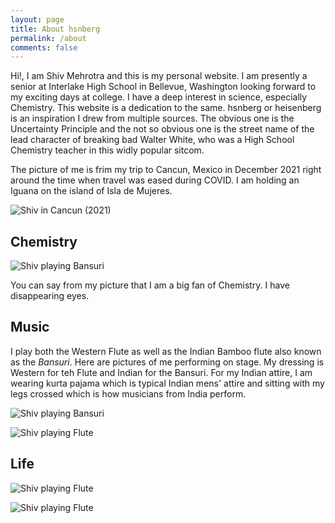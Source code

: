 ```yaml
---
layout: page
title: About hsnberg
permalink: /about
comments: false
---
```


<div class="row justify-content-between">
    <div class="col-md-8 pr-8">
        <p>Hi!, I am Shiv Mehrotra and this is my personal website. I am presently a senior at Interlake High School in Bellevue, Washington looking forward to my exciting days at college. I have a deep interest in science, especially Chemistry. This website is a dedication to the same. hsnberg or heisenberg is an inspiration I drew from multiple sources. The obvious one is the Uncertainty Principle and the not so obvious one is the street name of the lead character of breaking bad Walter White, who was a High School Chemistry teacher in this widly popular sitcom.</p>
        <p>The picture of me is frim my trip to Cancun, Mexico in December 2021 right around the time when  travel was eased during COVID. I am holding an Iguana on the island of Isla de Mujeres.</p>
    </div>
    <div class="col-md-4">
        <p class="mb-5"><img class="shadow-lg" src="{{site.baseurl}}/assets/images/shiv-cancun.jpg" alt="Shiv in Cancun (2021)" /></p>
    </div>
</div>

<div class="section-title">
    <h2><span>Chemistry</span></h2>
</div>
<div class="row justify-content-between">
    <div class="col-md-4">
        <p class="mb-5"><img class="shadow-lg" src="{{site.baseurl}}/assets/images/shiv-heisenberg.jpg" alt="Shiv playing Bansuri" /></p>
    </div>
    <div class="col-md-8 pr-8">
        <p>
        You can say from my picture that I am a big fan of Chemistry. I have disappearing eyes.</p>
    </div>
</div>

<div class="section-title">
    <h2><span>Music</span></h2>
</div>
<div class="row justify-content-between">
    <div class="col-md-8 pr-8">
        <p>
        I play both the Western Flute as well as the Indian Bamboo flute also known as the <i>Bansuri</i>. Here are pictures of me performing on stage. My dressing is Western for teh Flute and Indian for the Bansuri. For my Indian attire, I am wearing kurta pajama which is typical Indian mens' attire and sitting with my legs crossed which is how musicians from India perform.</p>
    </div>
    <div class="col-md-4">
        <p class="mb-5"><img class="shadow-lg" src="{{site.baseurl}}/assets/images/shiv-bansuri.jpg" alt="Shiv playing Bansuri" /></p>
        <p class="mb-5"><img class="shadow-lg" src="{{site.baseurl}}/assets/images/shiv-flute.jpg" alt="Shiv playing Flute" /></p>
    </div>
</div>


<div class="section-title">
    <h2><span>Life</span></h2>
</div>
<div class="row justify-content-between">
    <div class="col-md-6">
        <p class="mb-5"><img class="shadow-lg" src="{{site.baseurl}}/assets/images/shiv-senior.jpg" alt="Shiv playing Flute" /></p>
    </div>
    <div class="col-md-6">
        <p class="mb-5"><img class="shadow-lg" src="{{site.baseurl}}/assets/images/shiv-holi.jpg" alt="Shiv playing Flute" /></p>
    </div>
</div>
<!--
<div class="col-md-4">


<!--
<h4>Questions or bug reports?</h4>

<p>Head over to our <a href="https://github.com/wowthemesnet/mediumish-theme-jekyll">Github repository</a>!</p>

<div class="sticky-top sticky-top-80">
<h5>Buy me a coffee</h5>

<p>Thank you for your support! Your donation helps me to maintain and improve <a target="_blank" href="https://github.com/wowthemesnet/mediumish-theme-jekyll">Mediumish <i class="fab fa-github"></i></a>.</p>

<a target="_blank" href="https://www.wowthemes.net/donate/" class="btn btn-danger">Buy me a coffee</a> <a target="_blank" href="https://bootstrapstarter.com/bootstrap-templates/template-mediumish-bootstrap-jekyll/" class="btn btn-warning">Documentation</a>

</div>
</div>
-->

